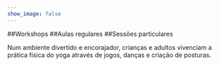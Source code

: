 ```yaml
---
show_image: false
---
```



##Workshops
##Aulas regulares
##Sessões particulares

Num ambiente divertido e encorajador, crianças e adultos vivenciam a prática física do yoga através de jogos, danças e criação de posturas.

